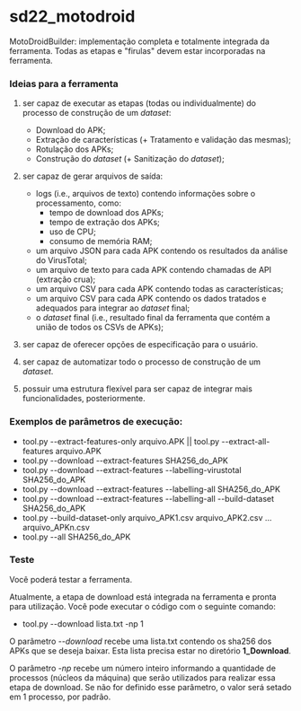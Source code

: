 # sd22_motodroid

MotoDroidBuilder: implementação completa e totalmente integrada da ferramenta. Todas as etapas e "firulas" devem estar incorporadas na ferramenta.

### Ideias para a ferramenta

1) ser capaz de executar as etapas (todas ou individualmente) do processo de construção de um *dataset*:
    -   Download do APK;
    -   Extração de características (+ Tratamento e validação das mesmas);
    -   Rotulação dos APKs;
    -   Construção do *dataset* (+ Sanitização do *dataset*);

2) ser capaz de gerar arquivos de saída:
    -   logs (i.e., arquivos de texto) contendo informações sobre o processamento, como:
        -   tempo de download dos APKs;
        -   tempo de extração dos APKs;
        -   uso de CPU;
        -   consumo de memória RAM;
    -   um arquivo JSON para cada APK contendo os resultados da análise do VirusTotal;
    -   um arquivo de texto para cada APK contendo chamadas de API (extração crua);
    -   um arquivo CSV para cada APK contendo todas as características;
    -   um arquivo CSV para cada APK contendo os dados tratados e adequados para integrar ao *dataset* final;
    -   o *dataset* final (i.e., resultado final da ferramenta que contém a união de todos os CSVs de APKs);

3) ser capaz de oferecer opções de especificação para o usuário.

4) ser capaz de automatizar todo o processo de construção de um *dataset*.

5) possuir uma estrutura flexível para ser capaz de integrar mais funcionalidades, posteriormente.


### Exemplos de parâmetros de execução:

- tool.py --extract-features-only arquivo.APK  ||  tool.py --extract-all-features arquivo.APK
- tool.py --download --extract-features SHA256_do_APK
- tool.py --download --extract-features --labelling-virustotal SHA256_do_APK
- tool.py --download --extract-features --labelling-all SHA256_do_APK
- tool.py --download --extract-features --labelling-all --build-dataset SHA256_do_APK
- tool.py --build-dataset-only arquivo_APK1.csv arquivo_APK2.csv ... arquivo_APKn.csv
- tool.py --all SHA256_do_APK


### Teste

Você poderá testar a ferramenta. 

Atualmente, a etapa de download está integrada na ferramenta e pronta para utilização. Você pode executar o código com o seguinte comando:

- tool.py --download lista.txt -np 1

O parâmetro *--download* recebe uma lista.txt contendo os sha256 dos APKs que se deseja baixar. Esta lista precisa estar no diretório **1_Download**.

O parâmetro *-np* recebe um número inteiro informando a quantidade de processos (núcleos da máquina) que serão utilizados para realizar essa etapa de download. Se não for definido esse parâmetro, o valor será setado em 1 processo, por padrão.